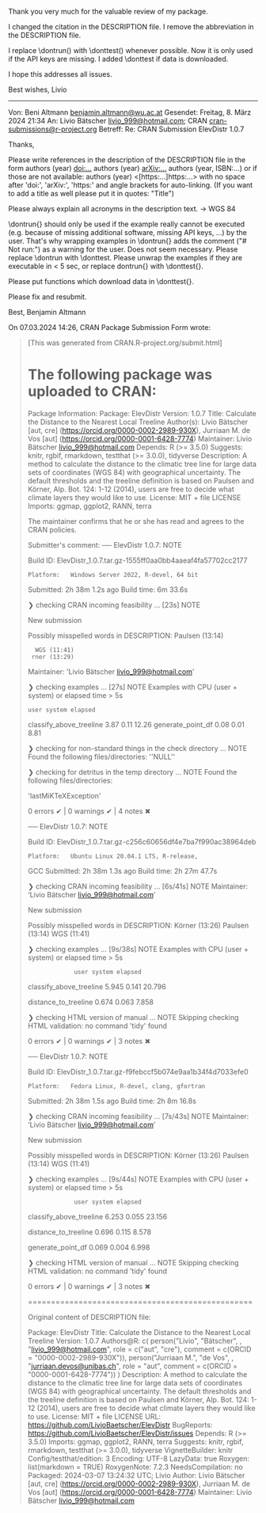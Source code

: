 Thank you very much for the valuable review of my package.

I changed the citation in the DESCRIPTION file.
I remove the abbreviation in the DESCRIPTION file.

I replace \dontrun() with \donttest() whenever possible. Now it is only used if the API keys are missing.
I added \donttest if data is downloaded.

I hope this addresses all issues.

Best wishes,
Livio

-------------

Von: Beni Altmann <benjamin.altmann@wu.ac.at>
Gesendet: Freitag, 8. März 2024 21:34
An: Livio Bätscher <livio_999@hotmail.com>; CRAN <cran-submissions@r-project.org>
Betreff: Re: CRAN Submission ElevDistr 1.0.7
 
Thanks,

Please write references in the description of the DESCRIPTION file in
the form
authors (year) <doi:...>
authors (year) <arXiv:...>
authors (year, ISBN:...)
or if those are not available: authors (year) <[https:...]https:...>
with no space after 'doi:', 'arXiv:', 'https:' and angle brackets for
auto-linking. (If you want to add a title as well please put it in
quotes: "Title")

Please always explain all acronyms in the description text. -> WGS 84

\dontrun{} should only be used if the example really cannot be executed
(e.g. because of missing additional software, missing API keys, ...) by
the user. That's why wrapping examples in \dontrun{} adds the comment
("# Not run:") as a warning for the user. Does not seem necessary.
Please replace \dontrun with \donttest.
Please unwrap the examples if they are executable in < 5 sec, or replace
dontrun{} with \donttest{}.

Please put functions which download data in \donttest{}.

Please fix and resubmit.

Best,
Benjamin Altmann

On 07.03.2024 14:26, CRAN Package Submission Form wrote:
> [This was generated from CRAN.R-project.org/submit.html]
>
> The following package was uploaded to CRAN:
> ===========================================
>
> Package Information:
> Package: ElevDistr
> Version: 1.0.7
> Title: Calculate the Distance to the Nearest Local Treeline
> Author(s): Livio Bätscher [aut, cre]
>    (<https://orcid.org/0000-0002-2989-930X>), Jurriaan M. de Vos
>    [aut] (<https://orcid.org/0000-0001-6428-7774>)
> Maintainer: Livio Bätscher <livio_999@hotmail.com>
> Depends: R (>= 3.5.0)
> Suggests: knitr, rgbif, rmarkdown, testthat (>= 3.0.0), tidyverse
> Description: A method to calculate the distance to the climatic tree line
>    for large data sets of coordinates (WGS 84) with geographical
>    uncertainty. The default thresholds and the treeline
>    definition is based on Paulsen and Körner, Alp. Bot. 124:
>    1-12 (2014), users are free to decide what climate layers
>    they would like to use.
> License: MIT + file LICENSE
> Imports: ggmap, ggplot2, RANN, terra
>
>
> The maintainer confirms that he or she
> has read and agrees to the CRAN policies.
>
> Submitter's comment: ── ElevDistr 1.0.7: NOTE
>
>    Build ID:
>    ElevDistr_1.0.7.tar.gz-1555ff0aa0bb4aaeaf4fa57702cc2177
>  
>     Platform:   Windows Server 2022, R-devel, 64 bit
>   
>    Submitted:  2h 38m 1.2s ago
>    Build time: 6m
>    33.6s
>
> ❯ checking CRAN incoming feasibility ...
>    [23s] NOTE
>   
>    New submission
>   
>    Possibly
>    misspelled words in DESCRIPTION:
>      Paulsen (13:14)
>  
>       WGS (11:41)
>      rner (13:29)
>    Maintainer: 'Livio
>    Bätscher <livio_999@hotmail.com>'
>
> ❯ checking
>    examples ... [27s] NOTE
>    Examples with CPU (user +
>    system) or elapsed time > 5s
>                          
>     user system elapsed
>    classify_above_treeline 3.87
>    0.11   12.26
>    generate_point_df       0.08   0.01
>    8.81
>
> ❯ checking for non-standard things in the
>    check directory ... NOTE
>    Found the following
>    files/directories:
>      ''NULL''
>
> ❯ checking for
>    detritus in the temp directory ... NOTE
>    Found the
>    following files/directories:
>     
>    'lastMiKTeXException'
>
> 0 errors ✔ | 0 warnings ✔
>    | 4 notes ✖
>
> ── ElevDistr 1.0.7: NOTE
>
>    Build
>    ID:
>    ElevDistr_1.0.7.tar.gz-c256c60656df4e7ba7f990ac38964deb
>  
>     Platform:   Ubuntu Linux 20.04.1 LTS, R-release,
>    GCC
>    Submitted:  2h 38m 1.3s ago
>    Build time: 2h
>    27m 47.7s
>
> ❯ checking CRAN incoming feasibility ...
>    [6s/41s] NOTE
>    Maintainer: ‘Livio Bätscher
>    <livio_999@hotmail.com>’
>   
>    New submission
>   
>   
>    Possibly misspelled words in DESCRIPTION:
>      Körner
>    (13:26)
>      Paulsen (13:14)
>      WGS (11:41)
>
> ❯
>    checking examples ... [9s/38s] NOTE
>    Examples with
>    CPU (user + system) or elapsed time > 5s
>              
>                  user system elapsed
>   
>    classify_above_treeline 5.945  0.141  20.796
>   
>    distance_to_treeline    0.674  0.063   7.858
>
> ❯
>    checking HTML version of manual ... NOTE
>    Skipping
>    checking HTML validation: no command 'tidy' found
>
> 0
>    errors ✔ | 0 warnings ✔ | 3 notes ✖
>
> ──
>    ElevDistr 1.0.7: NOTE
>
>    Build ID:
>    ElevDistr_1.0.7.tar.gz-f9febccf5b074e9aa1b34f4d7033efe0
>  
>     Platform:   Fedora Linux, R-devel, clang, gfortran
>   
>    Submitted:  2h 38m 1.5s ago
>    Build time: 2h 8m
>    16.8s
>
> ❯ checking CRAN incoming feasibility ...
>    [7s/43s] NOTE
>    Maintainer: ‘Livio Bätscher
>    <livio_999@hotmail.com>’
>   
>    New submission
>   
>   
>    Possibly misspelled words in DESCRIPTION:
>      Körner
>    (13:26)
>      Paulsen (13:14)
>      WGS (11:41)
>
> ❯
>    checking examples ... [9s/44s] NOTE
>    Examples with
>    CPU (user + system) or elapsed time > 5s
>              
>                  user system elapsed
>   
>    classify_above_treeline 6.253  0.055  23.156
>   
>    distance_to_treeline    0.696  0.115   8.578
>   
>    generate_point_df       0.069  0.004   6.998
>
> ❯
>    checking HTML version of manual ... NOTE
>    Skipping
>    checking HTML validation: no command 'tidy' found
>
> 0
>    errors ✔ | 0 warnings ✔ | 3 notes ✖
>
> =================================================
>
> Original content of DESCRIPTION file:
>
> Package: ElevDistr
> Title: Calculate the Distance to the Nearest Local Treeline
> Version: 1.0.7
> Authors@R: c(
>      person("Livio", "Bätscher", , "livio_999@hotmail.com", role = c("aut", "cre"),
>             comment = c(ORCID = "0000-0002-2989-930X")),
>      person("Jurriaan M.", "de Vos", , "jurriaan.devos@unibas.ch", role = "aut",
>             comment = c(ORCID = "0000-0001-6428-7774"))
>    )
> Description: A method to calculate the distance to the climatic tree line
>      for large data sets of coordinates (WGS 84) with geographical
>      uncertainty.  The default thresholds and the treeline definition is
>      based on Paulsen and Körner, Alp. Bot. 124: 1-12 (2014), users are
>      free to decide what climate layers they would like to use.
> License: MIT + file LICENSE
> URL: https://github.com/LivioBaetscher/ElevDistr
> BugReports: https://github.com/LivioBaetscher/ElevDistr/issues
> Depends: R (>= 3.5.0)
> Imports: ggmap, ggplot2, RANN, terra
> Suggests: knitr, rgbif, rmarkdown, testthat (>= 3.0.0), tidyverse
> VignetteBuilder: knitr
> Config/testthat/edition: 3
> Encoding: UTF-8
> LazyData: true
> Roxygen: list(markdown = TRUE)
> RoxygenNote: 7.2.3
> NeedsCompilation: no
> Packaged: 2024-03-07 13:24:32 UTC; Livio
> Author: Livio Bätscher [aut, cre] (<https://orcid.org/0000-0002-2989-930X>),
>    Jurriaan M. de Vos [aut] (<https://orcid.org/0000-0001-6428-7774>)
> Maintainer: Livio Bätscher <livio_999@hotmail.com>
>
